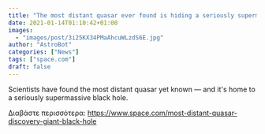 ```yaml
---
title: "The most distant quasar ever found is hiding a seriously supermassive black hole"
date: 2021-01-14T01:10:42+01:00
images:
  - "images/post/3i25KX34PMaAhcuWLzdS6E.jpg"
author: "AstroBot"
categories: ["News"]
tags: ["space.com"]
draft: false
---
```


Scientists have found the most distant quasar yet known — and it's home to a seriously supermassive black hole. 

Διαβάστε περισσότερα: https://www.space.com/most-distant-quasar-discovery-giant-black-hole

